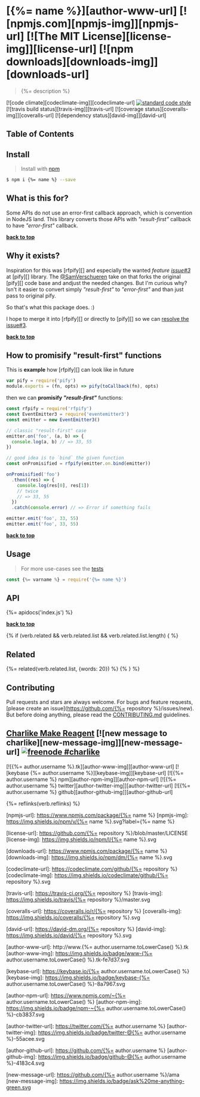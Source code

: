# [{%= name %}][author-www-url] [![npmjs.com][npmjs-img]][npmjs-url] [![The MIT License][license-img]][license-url] [![npm downloads][downloads-img]][downloads-url] 

> {%= description %}

[![code climate][codeclimate-img]][codeclimate-url] [![standard code style][standard-img]][standard-url] [![travis build status][travis-img]][travis-url] [![coverage status][coveralls-img]][coveralls-url] [![dependency status][david-img]][david-url]

## Table of Contents
<!-- toc -->

## Install
> Install with [npm](https://www.npmjs.com/)

```sh
$ npm i {%= name %} --save
```

## What is this for?
Some APIs do not use an error-first callback approach, which is convention in NodeJS land. This library converts those APIs with _"result-first"_ callback to have _"error-first"_ callback.

**[back to top](#readme)**

## Why it exists?
Inspiration for this was [rfpify][] and especially the wanted _feature [issue#3](https://github.com/sindresorhus/pify/issues/31)_ at [pify][] library. The [@SamVerschueren](https://github.com/SamVerschueren) take on that forks the original [pify][] code base and andjust the needed changes. But I'm curious why? Isn't it easier to convert simply _"result-first"_ to _"error-first"_ and than just pass to original pify.

So that's what this package does. :)

I hope to merge it into [rfpify][] or directly to [pify][] so we can [resolve the issue#3](https://github.com/sindresorhus/pify/issues/31).

**[back to top](#readme)**

## How to promisify "result-first" functions
This is **example** how [rfpify][] can look like in future

```js
var pify = require('pify')
module.exports = (fn, opts) => pify(toCallback(fn), opts)
```

then we can **promisify _"result-first"_** functions:

```js
const rfpify = require('rfpify')
const EventEmitter3 = require('eventemitter3')
const emitter = new EventEmitter3()

// classic "result-first" case
emitter.on('foo', (a, b) => {
  console.log(a, b) // => 33, 55
})

// good idea is to `bind` the given function
const onPromisified = rfpify(emitter.on.bind(emitter))

onPromisified('foo')
  .then((res) => {
    console.log(res[0], res[1])
    // twice
    // => 33, 55
  })
  .catch(console.error) // => Error if something fails

emitter.emit('foo', 33, 55)
emitter.emit('foo', 33, 55)
```

**[back to top](#readme)**

## Usage
> For more use-cases see the [tests](./test.js)

```js
const {%= varname %} = require('{%= name %}')
```

## API
{%= apidocs('index.js') %}

**[back to top](#readme)**

{% if (verb.related && verb.related.list && verb.related.list.length) { %}
## Related
{%= related(verb.related.list, {words: 20}) %}
{% } %}

## Contributing
Pull requests and stars are always welcome. For bugs and feature requests, [please create an issue](https://github.com/{%= repository %}/issues/new).  
But before doing anything, please read the [CONTRIBUTING.md](./CONTRIBUTING.md) guidelines.

## [Charlike Make Reagent](http://j.mp/1stW47C) [![new message to charlike][new-message-img]][new-message-url] [![freenode #charlike][freenode-img]][freenode-url]

[![{%= author.username %}.tk][author-www-img]][author-www-url] [![keybase {%= author.username %}][keybase-img]][keybase-url] [![{%= author.username %} npm][author-npm-img]][author-npm-url] [![{%= author.username %} twitter][author-twitter-img]][author-twitter-url] [![{%= author.username %} github][author-github-img]][author-github-url]

{%= reflinks(verb.reflinks) %}

[npmjs-url]: https://www.npmjs.com/package/{%= name %}
[npmjs-img]: https://img.shields.io/npm/v/{%= name %}.svg?label={%= name %}

[license-url]: https://github.com/{%= repository %}/blob/master/LICENSE
[license-img]: https://img.shields.io/npm/l/{%= name %}.svg

[downloads-url]: https://www.npmjs.com/package/{%= name %}
[downloads-img]: https://img.shields.io/npm/dm/{%= name %}.svg


[codeclimate-url]: https://codeclimate.com/github/{%= repository %}
[codeclimate-img]: https://img.shields.io/codeclimate/github/{%= repository %}.svg

[travis-url]: https://travis-ci.org/{%= repository %}
[travis-img]: https://img.shields.io/travis/{%= repository %}/master.svg

[coveralls-url]: https://coveralls.io/r/{%= repository %}
[coveralls-img]: https://img.shields.io/coveralls/{%= repository %}.svg

[david-url]: https://david-dm.org/{%= repository %}
[david-img]: https://img.shields.io/david/{%= repository %}.svg

[standard-url]: https://github.com/feross/standard
[standard-img]: https://img.shields.io/badge/code%20style-standard-brightgreen.svg


[author-www-url]: http://www.{%= author.username.toLowerCase() %}.tk
[author-www-img]: https://img.shields.io/badge/www-{%= author.username.toLowerCase() %}.tk-fe7d37.svg

[keybase-url]: https://keybase.io/{%= author.username.toLowerCase() %}
[keybase-img]: https://img.shields.io/badge/keybase-{%= author.username.toLowerCase() %}-8a7967.svg

[author-npm-url]: https://www.npmjs.com/~{%= author.username.toLowerCase() %}
[author-npm-img]: https://img.shields.io/badge/npm-~{%= author.username.toLowerCase() %}-cb3837.svg

[author-twitter-url]: https://twitter.com/{%= author.username %}
[author-twitter-img]: https://img.shields.io/badge/twitter-@{%= author.username %}-55acee.svg

[author-github-url]: https://github.com/{%= author.username %}
[author-github-img]: https://img.shields.io/badge/github-@{%= author.username %}-4183c4.svg

[freenode-url]: http://webchat.freenode.net/?channels=charlike
[freenode-img]: https://img.shields.io/badge/freenode-%23charlike-5654a4.svg

[new-message-url]: https://github.com/{%= author.username %}/ama
[new-message-img]: https://img.shields.io/badge/ask%20me-anything-green.svg